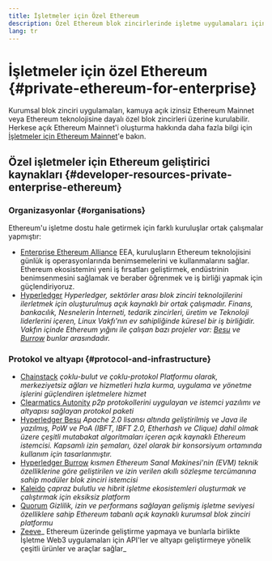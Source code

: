 ```yaml
---
title: İşletmeler için Özel Ethereum
description: Özel Ethereum blok zincirlerinde işletme uygulamaları için kaynaklar.
lang: tr
---
```


# İşletmeler için özel Ethereum {#private-ethereum-for-enterprise}

Kurumsal blok zinciri uygulamaları, kamuya açık izinsiz Ethereum Mainnet veya Ethereum teknolojisine dayalı özel blok zincirleri üzerine kurulabilir. Herkese açık Ethereum Mainnet'i oluşturma hakkında daha fazla bilgi için [İşletmeler için Ethereum Mainnet](/enterprise/)'e bakın.

## Özel işletmeler için Ethereum geliştirici kaynakları {#developer-resources-private-enterprise-ethereum}

### Organizasyonlar {#organisations}

Ethereum'u işletme dostu hale getirmek için farklı kuruluşlar ortak çalışmalar yapmıştır:

- [Enterprise Ethereum Alliance](https://entethalliance.org/) EEA, kuruluşların Ethereum teknolojisini günlük iş operasyonlarında benimsemelerini ve kullanmalarını sağlar. Ethereum ekosistemini yeni iş fırsatları geliştirmek, endüstrinin benimsenmesini sağlamak ve beraber öğrenmek ve iş birliği yapmak için güçlendiriyoruz.
- [Hyperledger](https://hyperledger.org) _Hyperledger, sektörler arası blok zinciri teknolojilerini ilerletmek için oluşturulmuş açık kaynaklı bir ortak çalışmadır. Finans, bankacılık, Nesnelerin İnterneti, tedarik zincirleri, üretim ve Teknoloji liderlerini içeren, Linux Vakfı'nın ev sahipliğinde küresel bir iş birliğidir. Vakfın içinde Ethereum yığını ile çalışan bazı projeler var: [Besu](https://www.hyperledger.org/use/besu) ve [Burrow](https://www.hyperledger.org/projects/hyperledger-burrow) bunlar arasındadır._

### Protokol ve altyapı {#protocol-and-infrastructure}

- [Chainstack](https://chainstack.com/) _çoklu-bulut ve çoklu-protokol Platformu olarak, merkeziyetsiz ağları ve hizmetleri hızla kurma, uygulama ve yönetme işlerini güçlendiren işletmelere hizmet_
- [Clearmatics Autonity](https://www.clearmatics.com/about/) _p2p protokollerini uygulayan ve istemci yazılımı ve altyapısı sağlayan protokol paketi_
- [Hyperledger Besu](https://www.hyperledger.org/use/besu) _Apache 2.0 lisansı altında geliştirilmiş ve Java ile yazılmış, PoW ve PoA (IBFT, IBFT 2.0, Etherhash ve Clique) dahil olmak üzere çeşitli mutabakat algoritmaları içeren açık kaynaklı Ethereum istemcisi. Kapsamlı izin şemaları, özel olarak bir konsorsiyum ortamında kullanım için tasarlanmıştır._
- [Hyperledger Burrow](https://www.hyperledger.org/projects/hyperledger-burrow) _kısmen Ethereum Sanal Makinesi'nin (EVM) teknik özelliklerine göre geliştirilen ve izin verilen akıllı sözleşme tercümanına sahip modüler blok zinciri istemcisi_
- [Kaleido](https://kaleido.io/) _çapraz bulutlu ve hibrit işletme ekosistemleri oluşturmak ve çalıştırmak için eksiksiz platform_
- [Quorum](https://consensys.io/quorum/) _Gizlilik, izin ve performans sağlayan gelişmiş işletme seviyesi özelliklere sahip Ethereum tabanlı açık kaynaklı kurumsal blok zinciri platformu_
- [Zeeve](https://www.zeeve.io/)_ Ethereum üzerinde geliştirme yapmaya ve bunlarla birlikte İşletme Web3 uygulamaları için API'ler ve altyapı geliştirmeye yönelik çeşitli ürünler ve araçlar sağlar_
